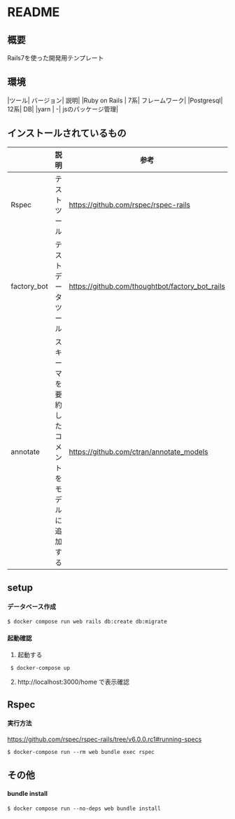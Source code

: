 # README

## 概要

Rails7を使った開発用テンプレート

## 環境

|ツール| バージョン| 説明|
|Ruby on Rails | 7系| フレームワーク|
|Postgresql| 12系| DB|
|yarn | -| jsのパッケージ管理|

## インストールされているもの
| | 説明| 参考|
|---|---|---|
|Rspec| テストツール| https://github.com/rspec/rspec-rails|
|factory_bot| テストデータツール|https://github.com/thoughtbot/factory_bot_rails|
|annotate| スキーマを要約したコメントをモデルに追加する| https://github.com/ctran/annotate_models|

## setup

#### データベース作成
```shell
$ docker compose run web rails db:create db:migrate
```
#### 起動確認
1. 起動する
```shell
 $ docker-compose up
```
2. http://localhost:3000/home で表示確認


## Rspec

#### 実行方法
https://github.com/rspec/rspec-rails/tree/v6.0.0.rc1#running-specs
```shell
$ docker-compose run --rm web bundle exec rspec
```


## その他
#### bundle install
```shell
$ docker compose run --no-deps web bundle install 
```